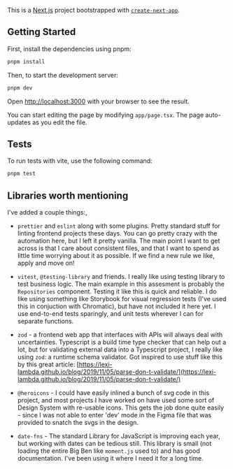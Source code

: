 This is a [Next.js](https://nextjs.org/) project bootstrapped with [`create-next-app`](https://github.com/vercel/next.js/tree/canary/packages/create-next-app).

## Getting Started

First, install the dependencies using pnpm:

```zsh
pnpm install
```

Then, to start the development server:

```bash
pnpm dev
```

Open [http://localhost:3000](http://localhost:3000) with your browser to see the result.

You can start editing the page by modifying `app/page.tsx`. The page auto-updates as you edit the file.

## Tests

To run tests with vite, use the following command:

```zsh
pnpm test
```

## Libraries worth mentioning

I've added a couple things:,

- `prettier` and `eslint` along with some plugins. Pretty standard stuff for linting frontend projects these days. You can go pretty crazy with the automation here, but I left it pretty vanilla. The main point I want to get across is that I care about consistent files, and that I want to spend as little time worrying about it as possible. If we find a new rule we like, apply and move on!

- `vitest`, `@testing-library` and friends. I really like using testing library to test business logic. The main example in this assesment is probably the `Repositories` component. Testing it like this is quick and reliable. I do like using something like Storybook for visual regression tests (I've used this in conjuction with Chromatic), but have not included it here yet. I use end-to-end tests sparingly, and unit tests wherever I can for separate functions.

- `zod` - a frontend web app that interfaces with APIs will always deal with uncertainties. Typescript is a build time type checker that can help out a lot, but for validating external data into a Typescript project, I really like using `zod`: a runtime schema validator. Got inspired to use stuff like this by this great article: [https://lexi-lambda.github.io/blog/2019/11/05/parse-don-t-validate/](https://lexi-lambda.github.io/blog/2019/11/05/parse-don-t-validate/)

- `@heroicons` - I could have easily inlined a bunch of svg code in this project, and most projects I have worked on have used some sort of Design System with re-usable icons. This gets the job done quite easily - since I was not able to enter 'dev' mode in the Figma file that was provided to snatch the svgs in the design.

- `date-fns` - The standard Library for JavaScript is improving each year, but working with dates can be tedious still. This library is small (not loading the entire Big Ben like `moment.js` used to) and has good documentation. I've been using it where I need it for a long time.
